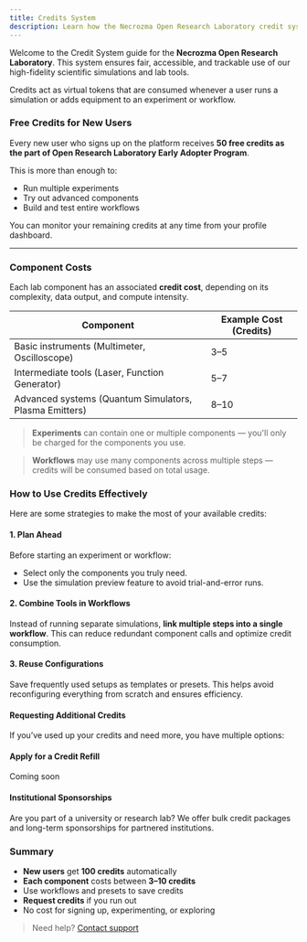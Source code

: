 ```yaml
---
title: Credits System
description: Learn how the Necrozma Open Research Laboratory credit system works and how to request more.
---
```



Welcome to the Credit System guide for the **Necrozma Open Research Laboratory**. This system ensures fair, accessible, and trackable use of our high-fidelity scientific simulations and lab tools.

Credits act as virtual tokens that are consumed whenever a user runs a simulation or adds equipment to an experiment or workflow.


### Free Credits for New Users

Every new user who signs up on the platform receives **50 free credits as the part of Open Research Laboratory Early Adopter Program**.

This is more than enough to:
- Run multiple experiments
- Try out advanced components
- Build and test entire workflows

You can monitor your remaining credits at any time from your profile dashboard.

---

### Component Costs

Each lab component has an associated **credit cost**, depending on its complexity, data output, and compute intensity.

| Component                  | Example Cost (Credits) |
|---------------------------|-------------------------|
| Basic instruments (Multimeter, Oscilloscope) | 3–5 |
| Intermediate tools (Laser, Function Generator) | 5–7 |
| Advanced systems (Quantum Simulators, Plasma Emitters) | 8–10 |

>  **Experiments** can contain one or multiple components — you'll only be charged for the components you use.

>  **Workflows** may use many components across multiple steps — credits will be consumed based on total usage.



### How to Use Credits Effectively

Here are some strategies to make the most of your available credits:

#### 1. Plan Ahead
Before starting an experiment or workflow:
- Select only the components you truly need.
- Use the simulation preview feature to avoid trial-and-error runs.

#### 2. Combine Tools in Workflows
Instead of running separate simulations, **link multiple steps into a single workflow**. This can reduce redundant component calls and optimize credit consumption.

#### 3. Reuse Configurations
Save frequently used setups as templates or presets. This helps avoid reconfiguring everything from scratch and ensures efficiency.



#### Requesting Additional Credits

If you’ve used up your credits and need more, you have multiple options:

#### Apply for a Credit Refill

Coming soon

#### Institutional Sponsorships
Are you part of a university or research lab? We offer bulk credit packages and long-term sponsorships for partnered institutions. 


### Summary

- **New users** get **100 credits** automatically
- **Each component** costs between **3–10 credits**
- Use workflows and presets to save credits
- **Request credits** if you run out
- No cost for signing up, experimenting, or exploring

> Need help? [Contact support](/report-issue)
